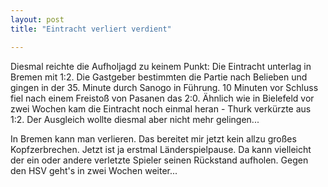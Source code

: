 ```yaml
---
layout: post
title: "Eintracht verliert verdient"

---
```


Diesmal reichte die Aufholjagd zu keinem Punkt: Die Eintracht unterlag in Bremen mit 1:2. Die Gastgeber bestimmten die Partie nach Belieben und gingen in der 35. Minute durch Sanogo in Führung. 10 Minuten vor Schluss fiel nach einem Freistoß von Pasanen das 2:0. Ähnlich wie in Bielefeld vor zwei Wochen kam die Eintracht noch einmal heran - Thurk verkürzte aus 1:2. Der Ausgleich wollte diesmal aber nicht mehr gelingen...

In Bremen kann man verlieren. Das bereitet mir jetzt kein allzu großes Kopfzerbrechen. Jetzt ist ja erstmal Länderspielpause. Da kann vielleicht der ein oder andere verletzte Spieler seinen Rückstand aufholen. Gegen den HSV geht's in zwei Wochen weiter...
